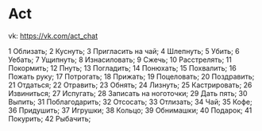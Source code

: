 # Act

vk: https://vk.com/act_chat

1 Облизать;
2 Куснуть;
3 Пригласить на чай;
4 Шлепнуть;
5 Убить;
6 Уебать;
7 Ущипнуть;
8 Изнасиловать;
9 Сжечь;
10 Расстрелять;
11 Покормить;
12 Пнуть;
13 Погладить;
14 Понюхать;
15 Похвалить;
16 Пожать руку;
17 Потрогать;
18 Прижать;
19 Поцеловать;
20 Поздравить;
21 Отдаться;
22 Отравить;
23 Обнять;
24 Лизнуть;
25 Кастрировать;
26 Извиниться;
27 Испугать;
28 Записать на ноготочки;
29 Дать пять;
30 Выпить;
31 Поблагодарить;
32 Отсосать;
33 Отлизать;
34 Чай;
35 Кофе;
36 Придушить;
37 Игрушки;
38 Кольцо;
39 Обнимашки;
40 Подарок;
41 Покурить;
42 Рыбачить;
